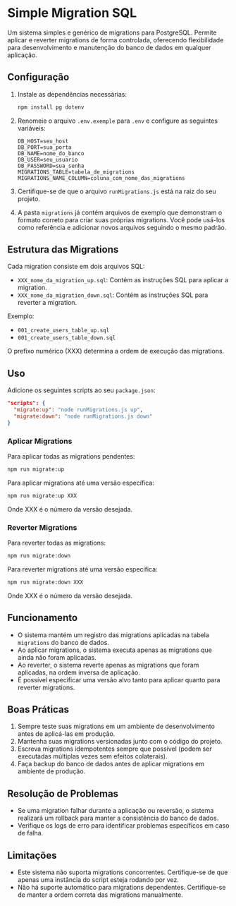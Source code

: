 # Simple Migration SQL

Um sistema simples e genérico de migrations para PostgreSQL. Permite aplicar e reverter migrations de forma controlada, oferecendo flexibilidade para desenvolvimento e manutenção do banco de dados em qualquer aplicação.

## Configuração

1. Instale as dependências necessárias:
   ```bash
   npm install pg dotenv
   ```

2. Renomeie o arquivo `.env.exemple` para `.env` e configure as seguintes variáveis:
   ```
   DB_HOST=seu_host
   DB_PORT=sua_porta
   DB_NAME=nome_do_banco
   DB_USER=seu_usuario
   DB_PASSWORD=sua_senha
   MIGRATIONS_TABLE=tabela_de_migrations
   MIGRATIONS_NAME_COLUMN=coluna_com_nome_das_migrations
   ```

3. Certifique-se de que o arquivo `runMigrations.js` está na raiz do seu projeto.

4. A pasta `migrations` já contém arquivos de exemplo que demonstram o formato correto para criar suas próprias migrations. Você pode usá-los como referência e adicionar novos arquivos seguindo o mesmo padrão.

## Estrutura das Migrations

Cada migration consiste em dois arquivos SQL:

- `XXX_nome_da_migration_up.sql`: Contém as instruções SQL para aplicar a migration.
- `XXX_nome_da_migration_down.sql`: Contém as instruções SQL para reverter a migration.

Exemplo:
- `001_create_users_table_up.sql`
- `001_create_users_table_down.sql`

O prefixo numérico (XXX) determina a ordem de execução das migrations.

## Uso

Adicione os seguintes scripts ao seu `package.json`:

```json
"scripts": {
  "migrate:up": "node runMigrations.js up",
  "migrate:down": "node runMigrations.js down"
}
```

### Aplicar Migrations

Para aplicar todas as migrations pendentes:
```bash
npm run migrate:up
```

Para aplicar migrations até uma versão específica:
```bash
npm run migrate:up XXX
```
Onde XXX é o número da versão desejada.

### Reverter Migrations

Para reverter todas as migrations:
```bash
npm run migrate:down
```

Para reverter migrations até uma versão específica:
```bash
npm run migrate:down XXX
```
Onde XXX é o número da versão desejada.

## Funcionamento

- O sistema mantém um registro das migrations aplicadas na tabela `migrations` do banco de dados.
- Ao aplicar migrations, o sistema executa apenas as migrations que ainda não foram aplicadas.
- Ao reverter, o sistema reverte apenas as migrations que foram aplicadas, na ordem inversa de aplicação.
- É possível especificar uma versão alvo tanto para aplicar quanto para reverter migrations.

## Boas Práticas

1. Sempre teste suas migrations em um ambiente de desenvolvimento antes de aplicá-las em produção.
2. Mantenha suas migrations versionadas junto com o código do projeto.
3. Escreva migrations idempotentes sempre que possível (podem ser executadas múltiplas vezes sem efeitos colaterais).
4. Faça backup do banco de dados antes de aplicar migrations em ambiente de produção.

## Resolução de Problemas

- Se uma migration falhar durante a aplicação ou reversão, o sistema realizará um rollback para manter a consistência do banco de dados.
- Verifique os logs de erro para identificar problemas específicos em caso de falha.

## Limitações

- Este sistema não suporta migrations concorrentes. Certifique-se de que apenas uma instância do script esteja rodando por vez.
- Não há suporte automático para migrations dependentes. Certifique-se de manter a ordem correta das migrations manualmente.
